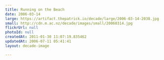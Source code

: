 ```yaml
---
title: Running on the Beach
date: 2006-03-14
large: https://artifact.thepatrick.io/decade/large/2006-03-14-2038.jpg
small: http://cdn.m.ac.nz/decade/images/small/20060314.jpg
flickrUrl: null
photoId: null
createdAt: 2011-01-30 11:07:19.835462
updatedAt: 2006-07-11 05:41:41
layout: decade-image

---
```


